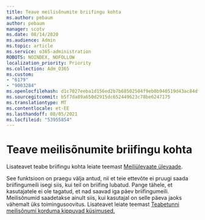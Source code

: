 ```yaml
---
title: Teave meilisõnumite briifingu kohta
ms.author: pebaum
author: pebaum
manager: scotv
ms.date: 08/14/2020
ms.audience: Admin
ms.topic: article
ms.service: o365-administration
ROBOTS: NOINDEX, NOFOLLOW
localization_priority: Priority
ms.collection: Adm_O365
ms.custom:
- "6179"
- "9003284"
ms.openlocfilehash: d1c7027eeba1d156ed2b7b68502504f9eb0b940519d43ac84df1c94435260101
ms.sourcegitcommit: b5f7da89a650d2915dc652449623c78be6247175
ms.translationtype: MT
ms.contentlocale: et-EE
ms.lasthandoff: 08/05/2021
ms.locfileid: "53955854"
---
```

# <a name="about-briefing-email"></a>Teave meilisõnumite briifingu kohta

Lisateavet teabe briifingu kohta leiate teemast [Meiliülevaate ülevaade](https://docs.microsoft.com/briefing/be-overview).  

See funktsioon on praegu välja antud, nii et teie ettevõte ei pruugi saada briifingumeili isegi siis, kui teil on briifing lubatud. Pange tähele, et kasutajatele ei ole tagatud, et nad saavad iga päev briifingumeili. Meilisõnumid saadetakse ainult siis, kui kasutajal on selle päeva jaoks vähemalt üks toimingusoovitus. Lisateavet leiate teemast [Teabetunni meilisõnumi korduma kippuvad küsimused.](https://docs.microsoft.com/briefing/be-faqs)